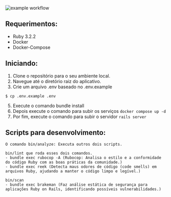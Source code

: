 ![example workflow](https://github.com/danielnottingham/ypfo/actions/workflows/ci.yml/badge.svg)

## Requerimentos:
- Ruby 3.2.2
- Docker
- Docker-Compose

## Iniciando:
1. Clone o repositório para o seu ambiente local.
2. Navegue até o diretório raiz do aplicativo.
3. Crie um arquivo .env baseado no .env.example
```
$ cp .env.example .env
```
5. Execute o comando bundle install
6. Depois execute o comando para subir os serviços `docker compose up -d`
7. Por fim, execute o comando para subir o servidor `rails server`

## Scripts para desenvolvimento:

```
O comando bin/analyze: Executa outros dois scripts.

bin/lint que roda esses dois comandos.
- bundle exec rubocop -A (Rubocop: Analisa o estilo e a conformidade do código Ruby com as boas práticas da comunidade.)
- bundle exec reek (Detecta maus odores de código (code smells) em arquivos Ruby, ajudando a manter o código limpo e legível.)

bin/scan
- bundle exec brakeman (Faz análise estática de segurança para aplicações Ruby on Rails, identificando possíveis vulnerabilidades.)
```
